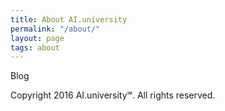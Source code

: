 ```yaml
---
title: About AI.university
permalink: "/about/"
layout: page
tags: about
---
```


Blog

Copyright 2016 AI.university℠. All rights reserved.
